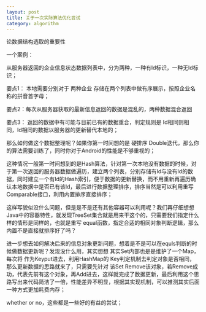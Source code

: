 ```yaml
---
layout: post
title: 关于一次实际算法优化尝试
category: algorithm
---
```


论数据结构选取的重要性


一个案例：

从服务器返回的企业信息状态数据列表中，分为两种，一种有Id标识，一种无Id标识；

要点1： 本地需要分别对于 两种企业 存储在两个列表中做有序展示，按照企业名称的拼音首字母；

要点2：每次从服务器获取的最新信息返回的数据是混乱的，两种数据混合返回

要点3： 返回的数据中有可能与目前已有的数据重合，判定规则是 Id相同则相同，Id相同的数据以服务器的更新替代本地的；


那么如何做这个数据整理呢？如果你第一时间想的是 硬排序 Double迭代，那么你的算法需要训练了，同时你对于Android的性能是不够重视的；

这种情况一般第一时间想到的是Hash算法，针对第一次本地没有数据的时候，对于第一次返回的服务器数据做遍历，建立两个列表，分别存储有Id与没有Id的数据，同时建立一个有Id的Hash索引，便于数据的更新替换，而不用重新再遍历确认本地数据中是否已有该Id，最后进行数据整理排序，排序当然是可以利用重写 Comparable接口，利用内置排序直接排序；


这样写貌似没什么问题，但是是不是还有其他容器可以利用呢？我们再仔细想想Java中的容器特性，就发现TreeSet集合就是用来干这个的，只需要我们指定什么样的情形是同样的，也就是重写 equal函数，指定合适的相同对象判断逻辑，那么内置不是直接就排序好了吗？

进一步想去如何解决后来的信息对象更新问题，想着是不是可以在equls判断的时候做数据更新呢？发现没什么用，其实想想 其实Set内部也是是维护了一个Map，每次将 <E> 作为Keyput进去，利用HashMap的 Key判定机制去判定对象是否相同，那么更新数据的思路就来了，只需要先针对 该Set Remove该对象，若Remove成功，代表先前有这个对象，再Add进去，这样就完成了数据更新，最后利用这个思路写出来代码简洁了一倍，性能差异不明显，根据其实现机制，可以推测其实后面一种方式更加耗费内存；

whether or no，这些都是一些好的有益的尝试；